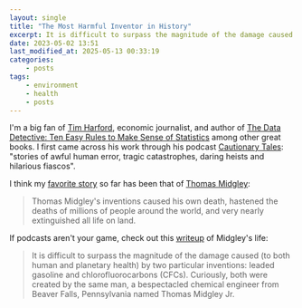 ```yaml
---
layout: single
title: "The Most Harmful Inventor in History"
excerpt: It is difficult to surpass the magnitude of the damage caused by two particular inventions, and both were created by the same man
date: 2023-05-02 13:51
last_modified_at: 2025-05-13 00:33:19
categories:
    - posts
tags:
    - environment
    - health
    - posts
---
```


I'm a big fan of [Tim Harford](https://timharford.com/), economic journalist,
and author of [The Data Detective: Ten Easy Rules to Make Sense of Statistics](https://www.goodreads.com/book/show/53733086-the-data-detective)
among other great books.
I first came across his work through his podcast [Cautionary Tales](https://www.pushkin.fm/podcasts/cautionary-tales):
"stories of awful human error, tragic catastrophes, daring heists and hilarious fiascos".

I think my [favorite story](https://www.pushkin.fm/podcasts/cautionary-tales/the-inventor-who-almost-ended-the-world)
so far has been that of [Thomas Midgley](https://en.wikipedia.org/wiki/Thomas_Midgley_Jr.):

> Thomas Midgley's inventions caused his own death, hastened the deaths of millions of people around the world, and very nearly extinguished all life on land.

If podcasts aren't your game, check out this [writeup](https://www.bbvaopenmind.com/en/science/research/thomas-midgley-harmful-inventor-history/)
of Midgley's life:

> It is difficult to surpass the magnitude of the damage caused (to both human and planetary health) by two particular inventions:
> leaded gasoline and chlorofluorocarbons (CFCs).
> Curiously, both were created by the same man, a bespectacled chemical engineer from Beaver Falls, Pennsylvania named Thomas Midgley Jr.
